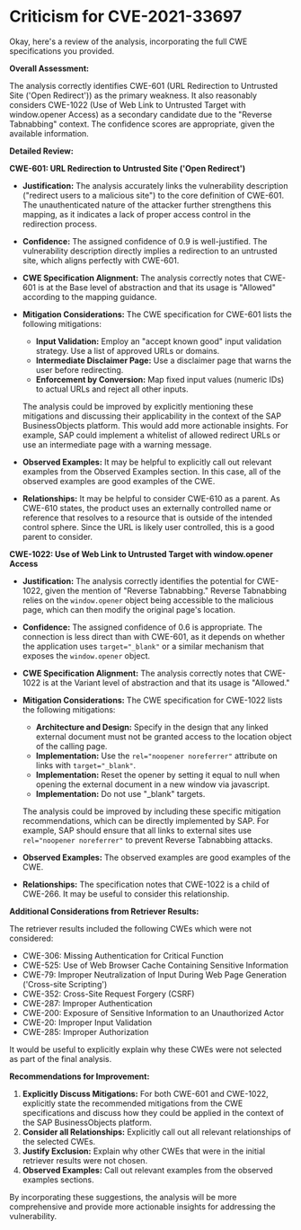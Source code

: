 # Criticism for CVE-2021-33697

Okay, here's a review of the analysis, incorporating the full CWE specifications you provided.

**Overall Assessment:**

The analysis correctly identifies CWE-601 (URL Redirection to Untrusted Site ('Open Redirect')) as the primary weakness. It also reasonably considers CWE-1022 (Use of Web Link to Untrusted Target with window.opener Access) as a secondary candidate due to the "Reverse Tabnabbing" context. The confidence scores are appropriate, given the available information.

**Detailed Review:**

**CWE-601: URL Redirection to Untrusted Site ('Open Redirect')**

*   **Justification:** The analysis accurately links the vulnerability description ("redirect users to a malicious site") to the core definition of CWE-601. The unauthenticated nature of the attacker further strengthens this mapping, as it indicates a lack of proper access control in the redirection process.
*   **Confidence:** The assigned confidence of 0.9 is well-justified. The vulnerability description directly implies a redirection to an untrusted site, which aligns perfectly with CWE-601.
*   **CWE Specification Alignment:** The analysis correctly notes that CWE-601 is at the Base level of abstraction and that its usage is "Allowed" according to the mapping guidance.
*   **Mitigation Considerations:** The CWE specification for CWE-601 lists the following mitigations:
    *   **Input Validation:** Employ an "accept known good" input validation strategy. Use a list of approved URLs or domains.
    *   **Intermediate Disclaimer Page:** Use a disclaimer page that warns the user before redirecting.
    *   **Enforcement by Conversion:** Map fixed input values (numeric IDs) to actual URLs and reject all other inputs.

    The analysis could be improved by explicitly mentioning these mitigations and discussing their applicability in the context of the SAP BusinessObjects platform. This would add more actionable insights. For example, SAP could implement a whitelist of allowed redirect URLs or use an intermediate page with a warning message.
*   **Observed Examples:** It may be helpful to explicitly call out relevant examples from the Observed Examples section. In this case, all of the observed examples are good examples of the CWE.
*   **Relationships:** It may be helpful to consider CWE-610 as a parent. As CWE-610 states, the product uses an externally controlled name or reference that resolves to a resource that is outside of the intended control sphere. Since the URL is likely user controlled, this is a good parent to consider.

**CWE-1022: Use of Web Link to Untrusted Target with window.opener Access**

*   **Justification:** The analysis correctly identifies the potential for CWE-1022, given the mention of "Reverse Tabnabbing." Reverse Tabnabbing relies on the `window.opener` object being accessible to the malicious page, which can then modify the original page's location.
*   **Confidence:** The assigned confidence of 0.6 is appropriate. The connection is less direct than with CWE-601, as it depends on whether the application uses `target="_blank"` or a similar mechanism that exposes the `window.opener` object.
*   **CWE Specification Alignment:** The analysis correctly notes that CWE-1022 is at the Variant level of abstraction and that its usage is "Allowed."
*   **Mitigation Considerations:** The CWE specification for CWE-1022 lists the following mitigations:
    *   **Architecture and Design:** Specify in the design that any linked external document must not be granted access to the location object of the calling page.
    *   **Implementation:** Use the `rel="noopener noreferrer"` attribute on links with `target="_blank"`.
    *   **Implementation:** Reset the opener by setting it equal to null when opening the external document in a new window via javascript.
    *   **Implementation:** Do not use "_blank" targets.

    The analysis could be improved by including these specific mitigation recommendations, which can be directly implemented by SAP. For example, SAP should ensure that all links to external sites use `rel="noopener noreferrer"` to prevent Reverse Tabnabbing attacks.
*   **Observed Examples:** The observed examples are good examples of the CWE.
*   **Relationships:** The specification notes that CWE-1022 is a child of CWE-266. It may be useful to consider this relationship.

**Additional Considerations from Retriever Results:**

The retriever results included the following CWEs which were not considered:
* CWE-306: Missing Authentication for Critical Function
* CWE-525: Use of Web Browser Cache Containing Sensitive Information
* CWE-79: Improper Neutralization of Input During Web Page Generation ('Cross-site Scripting')
* CWE-352: Cross-Site Request Forgery (CSRF)
* CWE-287: Improper Authentication
* CWE-200: Exposure of Sensitive Information to an Unauthorized Actor
* CWE-20: Improper Input Validation
* CWE-285: Improper Authorization

It would be useful to explicitly explain why these CWEs were not selected as part of the final analysis.

**Recommendations for Improvement:**

1.  **Explicitly Discuss Mitigations:** For both CWE-601 and CWE-1022, explicitly state the recommended mitigations from the CWE specifications and discuss how they could be applied in the context of the SAP BusinessObjects platform.
2.  **Consider all Relationships:** Explicitly call out all relevant relationships of the selected CWEs.
3.  **Justify Exclusion:** Explain why other CWEs that were in the initial retriever results were not chosen.
4.  **Observed Examples:** Call out relevant examples from the observed examples sections.

By incorporating these suggestions, the analysis will be more comprehensive and provide more actionable insights for addressing the vulnerability.